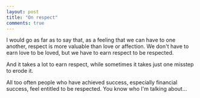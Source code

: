 ```yaml
---
layout: post
title: "On respect"
comments: true
---
```


I would go as far as to say that, as a feeling that we can have to one
another, respect is more valuable than love or affection. We don't have
to earn love to be loved, but we have to earn respect to be respected.

And it takes a lot to earn respect, while sometimes it takes just one
misstep to erode it.

All too often people who have achieved success, especially financial
success, feel entitled to be respected. You know who I'm talking about...
